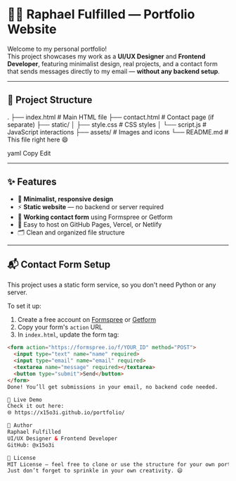 # 🧑‍💻 Raphael Fulfilled — Portfolio Website

Welcome to my personal portfolio!  
This project showcases my work as a **UI/UX Designer** and **Frontend Developer**, featuring minimalist design, real projects, and a contact form that sends messages directly to my email — **without any backend setup**.

---

## 📂 Project Structure

.
├── index.html # Main HTML file
├── contact.html # Contact page (if separate)
├── static/
│ ├── style.css # CSS styles
│ └── script.js # JavaScript interactions
├── assets/ # Images and icons
└── README.md # This file right here 😄

yaml
Copy
Edit

---

## ✨ Features

- 🎨 **Minimalist, responsive design**
- ⚡ **Static website** — no backend or server required
- 📧 **Working contact form** using Formspree or Getform
- 🚀 Easy to host on GitHub Pages, Vercel, or Netlify
- 🗂️ Clean and organized file structure

---

## 📬 Contact Form Setup

This project uses a static form service, so you don't need Python or any server.

To set it up:

1. Create a free account on [Formspree](https://formspree.io) or [Getform](https://getform.io)
2. Copy your form's `action` URL
3. In `index.html`, update the form tag:

```html
<form action="https://formspree.io/f/YOUR_ID" method="POST">
  <input type="text" name="name" required>
  <input type="email" name="email" required>
  <textarea name="message" required></textarea>
  <button type="submit">Send</button>
</form>
Done! You’ll get submissions in your email, no backend code needed.

🚀 Live Demo
Check it out here:
🌐 https://x15o3i.github.io/portfolio/

🧠 Author
Raphael Fulfilled
UI/UX Designer & Frontend Developer
GitHub: @x15o3i

📄 License
MIT License — feel free to clone or use the structure for your own portfolio.
Just don’t forget to sprinkle in your own creativity. 😄